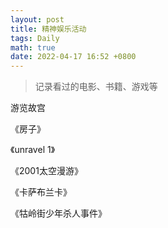 ```yaml
---
layout: post
title: 精神娱乐活动
tags: Daily
math: true
date: 2022-04-17 16:52 +0800
---
```


> 记录看过的电影、书籍、游戏等





游览故宫

《房子》

《unravel 1》

《2001太空漫游》

《卡萨布兰卡》

《牯岭街少年杀人事件》